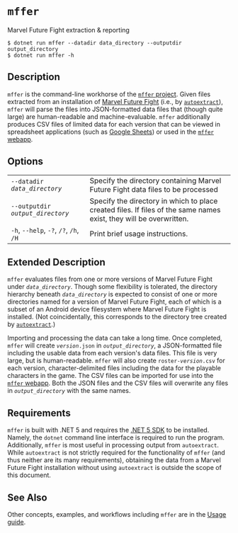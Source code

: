 # `mffer`

Marvel Future Fight extraction & reporting

```shell
$ dotnet run mffer --datadir data_directory --outputdir output_directory
$ dotnet run mffer -h
```

## Description

`mffer` is the command-line workhorse of the
[`mffer` project](https://github.com/therealchjones/mffer). Given files
extracted from an installation of
[Marvel Future Fight](http://www.marvelfuturefight.com) (i.e., by
[`autoextract`](autoextract.md)), `mffer` will parse the files into
JSON-formatted data files that (though quite large) are human-readable and
machine-evaluable. `mffer` additionally produces CSV files of limited data for
each version that can be viewed in spreadsheet applications (such as
[Google Sheets](https://sheets.google.com)) or used in the
[`mffer` webapp](webapp.md).

## Options

|                                        |                                                                                                                    |
| -------------------------------------- | ------------------------------------------------------------------------------------------------------------------ |
| `--datadir ` _`data_directory`_        | Specify the directory containing Marvel Future Fight data files to be processed                                    |
| `--outputdir ` _`output_directory`_    | Specify the directory in which to place created files. If files of the same names exist, they will be overwritten. |
| `-h`, `--help`, `-?`, `/?`, `/h`, `/H` | Print brief usage instructions.                                                                                    |

## Extended Description

`mffer` evaluates files from one or more versions of Marvel Future Fight under
_`data_directory`_. Though some flexibility is tolerated, the directory
hierarchy beneath _`data_directory`_ is expected to consist of one or more
directories named for a version of Marvel Future Fight, each of which is a
subset of an Android device filesystem where Marvel Future Fight is installed.
(Not coincidentally, this corresponds to the directory tree created by
[`autoextract`](autoextract.md).)

Importing and processing the data can take a long time. Once completed, `mffer`
will create _`version`_`.json` in _`output_directory`_, a JSON-formatted file
including the usable data from each version's data files. This file is very
large, but is human-readable. `mffer` will also create
`roster-`_`version`_`.csv` for each version, character-delimited files including
the data for the playable characters in the game. The CSV files can be imported
for use into the [`mffer` webapp](webapp.md). Both the JSON files and the CSV
files will overwrite any files in _`output_directory`_ with the same names.

## Requirements

`mffer` is built with .NET 5 and requires the
[.NET 5 SDK](https://dotnet.microsoft.com/download) to be installed.
Namely, the `dotnet` command line interface is required to run the program.
Additionally, `mffer` is most useful in processing output from `autoextract`.
While `autoextract` is not strictly required for the functionality of `mffer`
(and thus neither are its many requirements), obtaining the data from a Marvel
Future Fight installation without using `autoextract` is outside the scope of
this document.

## See Also

Other concepts, examples, and workflows including `mffer` are in the [Usage guide](USAGE.md).
